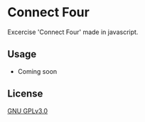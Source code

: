# Connect Four

Excercise 'Connect Four' made in javascript.

## Usage

* Coming soon

## License
[GNU GPLv3.0](https://choosealicense.com/licenses/gpl-3.0/)
